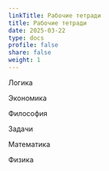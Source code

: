 ```yaml
---
linkTitle: Рабочие тетради
title: Рабочие тетради
date: 2025-03-22
type: docs
profile: false
share: false
weight: 1
---
```


Логика

Экономика

Философия

Задачи

Математика

Физика